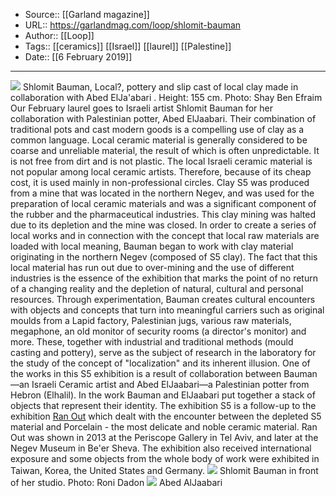 ﻿
  * Source:: [[Garland magazine]]
  * URL:: https://garlandmag.com/loop/shlomit-bauman
  * Author:: [[Loop]]
  * Tags:: [[ceramics]] [[Israel]] [[laurel]] [[Palestine]]
  * Date:: [[6 February 2019]]


* * *
[![](https://garlandmag.com/wp-content/uploads/2019/02/01-1024x684.jpg)](https://garlandmag.com/wp-content/uploads/2019/02/01.jpg)
Shlomit Bauman, Local?, pottery and slip cast of local clay made in collaboration with Abed ElJa'abari . Height: 155 cm. Photo: Shay Ben Efraim
Our February laurel goes to Israeli artist Shlomit Bauman for her collaboration with Palestinian potter, Abed ElJaabari. Their combination of traditional pots and cast modern goods is a compelling use of clay as a common language.
Local ceramic material is generally considered to be coarse and unreliable material, the result of which is often unpredictable. It is not free from dirt and is not plastic. The local Israeli ceramic material is not popular among local ceramic artists. Therefore, because of its cheap cost, it is used mainly in non-professional circles. Clay S5 was produced from a mine that was located in the northern Negev, and was used for the preparation of local ceramic materials and was a significant component of the rubber and the pharmaceutical industries. This clay mining was halted due to its depletion and the mine was closed.
In order to create a series of local works and in connection with the concept that local raw materials are loaded with local meaning, Bauman began to work with clay material originating in the northern Negev (composed of S5 clay). The fact that this local material has run out due to over-mining and the use of different industries is the essence of the exhibition that marks the point of no return of a changing reality and the depletion of natural, cultural and personal resources.
Through experimentation, Bauman creates cultural encounters with objects and concepts that turn into meaningful carriers such as original moulds from a Lapid factory, Palestinian jugs, various raw materials, megaphone, an old monitor of security rooms (a director's monitor) and more. These, together with industrial and traditional methods (mould casting and pottery), serve as the subject of research in the laboratory for the study of the concept of "localization" and its inherent illusion.
One of the works in this S5 exhibition is a result of collaboration between Bauman—an Israeli Ceramic artist and Abed ElJaabari—a Palestinian potter from Hebron (Elhalil). In the work Bauman and ElJaabari put together a stack of objects that represent their identity.
The exhibition S5 is a follow-up to the exhibition [Ran Out](https://cfileonline.org/exhibition-ran-shlomit-bauman/) which dealt with the encounter between the depleted S5 material and Porcelain - the most delicate and noble ceramic material. Ran Out was shown in 2013 at the Periscope Gallery in Tel Aviv, and later at the Negev Museum in Be'er Sheva. The exhibition also received international exposure and some objects from the whole body of work were exhibited in Taiwan, Korea, the United States and Germany.
[![](https://garlandmag.com/wp-content/uploads/2019/02/Shlomit-Bauman.jpg)](https://garlandmag.com/wp-content/uploads/2019/02/Shlomit-Bauman.jpg)
Shlomit Bauman in front of her studio. Photo: Roni Dadon
[![](https://garlandmag.com/wp-content/uploads/2019/02/Abed-AlJaabari-1024x749.jpg)](https://garlandmag.com/wp-content/uploads/2019/02/Abed-AlJaabari.jpg)
Abed AlJaabari
